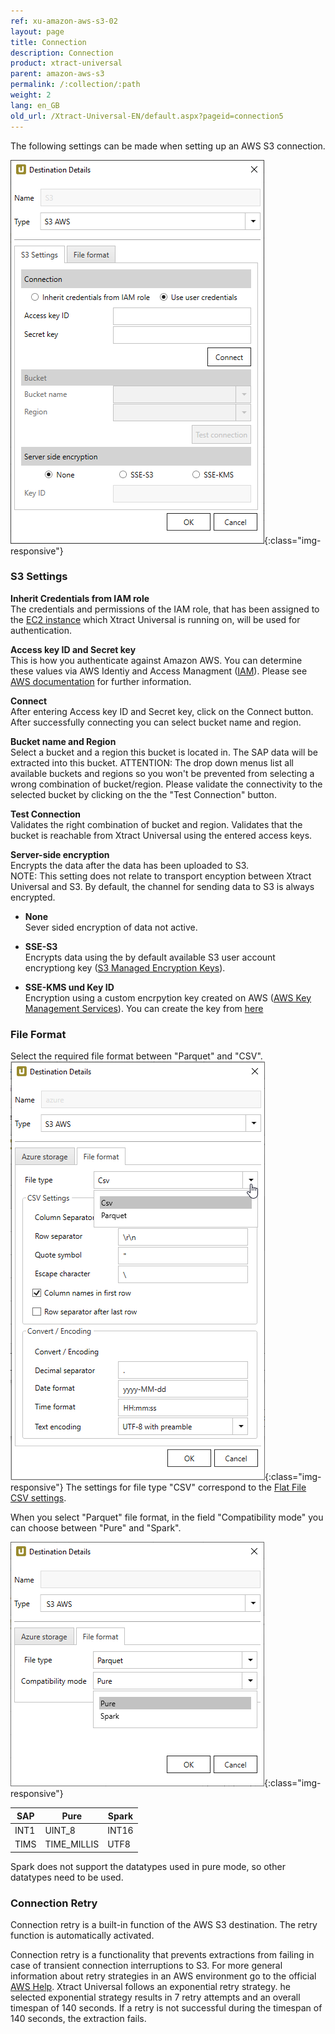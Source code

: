 ```yaml
---
ref: xu-amazon-aws-s3-02
layout: page
title: Connection
description: Connection
product: xtract-universal
parent: amazon-aws-s3
permalink: /:collection/:path
weight: 2
lang: en_GB
old_url: /Xtract-Universal-EN/default.aspx?pageid=connection5
---
```



The following settings can be made when setting up an AWS S3 connection. 

![XU_S3_DestinationDetails](/img/content/XU_S3_DestinationDetails.png){:class="img-responsive"}

### S3 Settings

**Inherit Credentials from IAM role**<br>
The credentials and permissions of the IAM role, that has been assigned to the [EC2 instance](https://docs.aws.amazon.com/IAM/latest/UserGuide/id_roles_use_switch-role-ec2.html) which Xtract Universal is running on, will be used for authentication. 

**Access key ID and Secret key**<br>
This is how you authenticate against Amazon AWS. You can determine these values via AWS Identiy and Access Managment ([IAM](https://console.aws.amazon.com/iam/home#/home)).
Please see [AWS documentation](https://docs.aws.amazon.com/IAM/latest/UserGuide/id_credentials_access-keys.html) for further information.

**Connect**<br>
After entering Access key ID and Secret key, click on the Connect button. After successfully connecting you can select bucket name and region.

**Bucket name and Region**<br>
Select a bucket and a region this bucket is located in. The SAP data will be extracted into this bucket.
ATTENTION: The drop down menus list all available buckets and regions so you won't be prevented from selecting a wrong combination of bucket/region. Please validate the connectivity to the selected bucket by clicking on the the "Test Connection" button.

**Test Connection**<br>
Validates the right combination of bucket and region. Validates that the bucket is reachable from Xtract Universal using the entered access keys.

**Server-side encryption**<br>
Encrypts the data after the data has been uploaded to S3.<br>
NOTE: This setting does not relate to transport encyption between Xtract Universal and S3. By default, the channel for sending data to S3 is always encrypted. 

- **None**<br>
Sever sided encryption of data not active.

- **SSE-S3**<br>
Encrypts data using the by default available S3 user account encryptiong key ([S3 Managed Encryption Keys](https://docs.aws.amazon.com/AmazonS3/latest/dev/UsingServerSideEncryption.html)).

- **SSE-KMS und Key ID**<br>
Encryption using a custom encrpytion key created on AWS ([AWS Key Management Services](https://docs.aws.amazon.com/AmazonS3/latest/dev/UsingKMSEncryption.html)). You can create the key from [here](https://console.aws.amazon.com/iam/home#/encryptionKeys/.)


### File Format
Select the required file format between "Parquet" and "CSV".
![AWS S3](/img/content/xu/XU_S3_DestinationDetails2.png){:class="img-responsive"}
The settings for file type "CSV" correspond to the [Flat File CSV settings](../csv-flat-file).

When you select "Parquet" file format, in the field "Compatibility mode" you can choose between "Pure" and "Spark".

![AWS S3 compability](/img/content/xu/xu_S3_dest_comp_mode.png){:class="img-responsive"}


| SAP | Pure | Spark |
|------|-------------|-------|
| INT1 | UINT_8 | INT16 |
| TIMS | TIME_MILLIS | UTF8 |

Spark does not support the datatypes used in pure mode, so other datatypes need to be used.

### Connection Retry

Connection retry is a built-in function of the AWS S3 destination. The retry function is automatically activated.

Connection retry is a functionality that prevents extractions from failing in case of transient connection interruptions to S3. For more general information about retry strategies in an AWS environment go to the official [AWS Help](https://docs.aws.amazon.com/general/latest/gr/api-retries.html).
Xtract Universal follows an exponential retry strategy. he selected exponential strategy results in 7 retry attempts and an overall timespan of 140 seconds. If a retry is not successful during the timespan of 140 seconds, the extraction fails.

